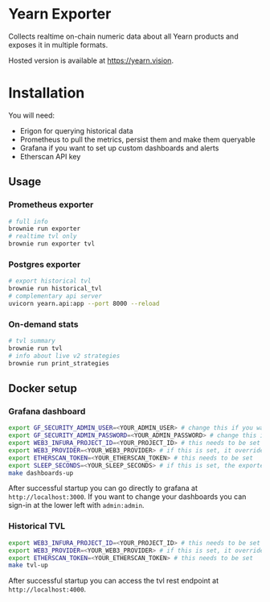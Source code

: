 # Yearn Exporter

Collects realtime on-chain numeric data about all Yearn products and exposes it in multiple formats.

Hosted version is available at https://yearn.vision.

# Installation

You will need:

- Erigon for querying historical data
- Prometheus to pull the metrics, persist them and make them queryable
- Grafana if you want to set up custom dashboards and alerts
- Etherscan API key 

## Usage

### Prometheus exporter

```bash
# full info
brownie run exporter
# realtime tvl only
brownie run exporter tvl
```

### Postgres exporter

```bash
# export historical tvl
brownie run historical_tvl
# complementary api server
uvicorn yearn.api:app --port 8000 --reload
```

### On-demand stats

```bash
# tvl summary
brownie run tvl
# info about live v2 strategies
brownie run print_strategies
```

## Docker setup

### Grafana dashboard

```bash
export GF_SECURITY_ADMIN_USER=<YOUR_ADMIN_USER> # change this if you want to have a different admin user name, default is admin
export GF_SECURITY_ADMIN_PASSWORD=<YOUR_ADMIN_PASSWORD> # change this if you want to have a different admin password, default is admin
export WEB3_INFURA_PROJECT_ID=<YOUR_PROJECT_ID> # this needs to be set
export WEB3_PROVIDER=<YOUR_WEB3_PROVIDER> # if this is set, it overrides Infura, and instead a custom url is used as the web3 provider
export ETHERSCAN_TOKEN=<YOUR_ETHERSCAN_TOKEN> # this needs to be set
export SLEEP_SECONDS=<YOUR_SLEEP_SECONDS> # if this is set, the exporters will wait the given amount of time between subsequent invocations to your web3 provider.
make dashboards-up
```

After successful startup you can go directly to grafana at `http://localhost:3000`. If you want to change your dashboards you can sign-in at the lower left with `admin:admin`.

### Historical TVL

```bash
export WEB3_INFURA_PROJECT_ID=<YOUR_PROJECT_ID> # this needs to be set
export WEB3_PROVIDER=<YOUR_WEB3_PROVIDER> # if this is set, it overrides Infura, and instead a custom url is used as the web3 provider
export ETHERSCAN_TOKEN=<YOUR_ETHERSCAN_TOKEN> # this needs to be set
make tvl-up
```

After successful startup you can access the tvl rest endpoint at `http://localhost:4000`.
